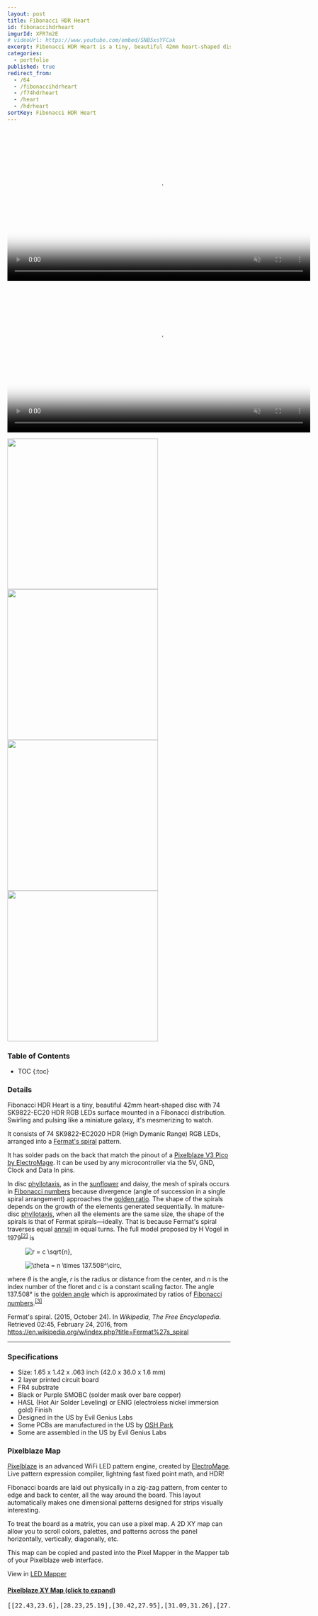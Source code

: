 ```yaml
---
layout: post
title: Fibonacci HDR Heart
id: fibonaccihdrheart
imgurId: XFR7m2E
# videoUrl: https://www.youtube.com/embed/SNB5xsYFCak
excerpt: Fibonacci HDR Heart is a tiny, beautiful 42mm heart-shaped disc with 74 SK9822-EC20 HDR RGB LEDs surface mounted in a Fibonacci distribution.  Swirling and pulsing like a miniature galaxy, it's mesmerizing to watch.
categories: 
  - portfolio
published: true
redirect_from:
  - /64
  - /fibonaccihdrheart
  - /f74hdrheart
  - /heart
  - /hdrheart
sortKey: Fibonacci HDR Heart
---
```


<video class="post" poster="//i.imgur.com/XFR7m2E.png" preload="auto" autoplay="autoplay" muted="muted" loop="loop" style="width:684px">
   <source src="//i.imgur.com/XFR7m2E.mp4" type="video/mp4">
</video>

<video class="post" poster="//i.imgur.com/VIlJk3Y.png" preload="auto" autoplay="autoplay" muted="muted" loop="loop" style="width:684px">
   <source src="//i.imgur.com/VIlJk3Y.mp4" type="video/mp4">
</video>

<a href="https://i.imgur.com/kD1Y1va.png" target="_blank"><img src="https://i.imgur.com/kD1Y1va.png" style="width:340px"  /></a>
<a href="https://i.imgur.com/fzahOBP.png" target="_blank"><img src="https://i.imgur.com/fzahOBP.png" style="width:340px"  /></a>
<a href="https://i.imgur.com/8zRjiJI.png" target="_blank"><img src="https://i.imgur.com/8zRjiJI.png" style="width:340px"  /></a>
<a href="https://i.imgur.com/7JHcAPj.png" target="_blank"><img src="https://i.imgur.com/7JHcAPj.png" style="width:340px"  /></a>

<h3>Table of Contents</h3>

- TOC
{:toc}

### Details

Fibonacci HDR Heart is a tiny, beautiful 42mm heart-shaped disc with 74 SK9822-EC20 HDR RGB LEDs surface mounted in a Fibonacci distribution.  Swirling and pulsing like a miniature galaxy, it's mesmerizing to watch.

It consists of 74 SK9822-EC2020 HDR (High Dymanic Range) RGB LEDs, arranged into a <a href="https://en.wikipedia.org/wiki/Fermat%27s_spiral">Fermat's spiral</a> pattern.

<!-- <a class="btn btn-success" href="https://www.tindie.com/products/23597">Buy on Tindie</a> -->

It has solder pads on the back that match the pinout of a [Pixelblaze V3 Pico by ElectroMage](https://shop.electromage.com/products/pixelblaze-v3-pico-tiny-wifi-led-controller). It can be used by any microcontroller via the 5V, GND, Clock and Data In pins.

<p>In disc <a href="https://en.wikipedia.org/wiki/Phyllotaxis" title="Phyllotaxis">phyllotaxis</a>, as in the <a href="https://en.wikipedia.org/wiki/Sunflower" title="Sunflower" class="mw-redirect">sunflower</a> and daisy, the mesh of spirals occurs in <a href="https://en.wikipedia.org/wiki/Fibonacci_number" title="Fibonacci number">Fibonacci numbers</a> because divergence (angle of succession in a single spiral arrangement) approaches the <a href="https://en.wikipedia.org/wiki/Golden_ratio" title="Golden ratio">golden ratio</a>. The shape of the spirals depends on the growth of the elements generated sequentially. In mature-disc <a href="https://en.wikipedia.org/wiki/Phyllotaxis" title="Phyllotaxis">phyllotaxis</a>, when all the elements are the same size, the shape of the spirals is that of Fermat spirals—ideally. That is because Fermat's spiral traverses equal <a href="https://en.wikipedia.org/wiki/Annulus_(mathematics)" title="Annulus (mathematics)">annuli</a> in equal turns. The full model proposed by H Vogel in 1979<sup id="cite_ref-2" class="reference"><a href="https://en.wikipedia.org/wiki/Fermat%27s_spiral#cite_note-2"><span>[</span>2<span>]</span></a></sup> is</p>
<dl>
<dd><img class="mwe-math-fallback-image-inline tex" alt="r = c \sqrt{n}," src="https://upload.wikimedia.org/math/7/8/1/7819d3be1d513629c44d336b5974553d.png" /></dd>
</dl>
<dl>
<dd><img class="mwe-math-fallback-image-inline tex" alt="\theta = n \times 137.508^\circ," src="https://upload.wikimedia.org/math/e/6/8/e6814eb420c2d2ea10a2fcba5e0cdc9d.png" /></dd>
</dl>
<p>where <i>θ</i> is the angle, <i>r</i> is the radius or distance from the center, and <i>n</i> is the index number of the floret and <i>c</i> is a constant scaling factor. The angle 137.508° is the <a href="https://en.wikipedia.org/wiki/Golden_angle" title="Golden angle">golden angle</a> which is approximated by ratios of <a href="https://en.wikipedia.org/wiki/Fibonacci_number" title="Fibonacci number">Fibonacci numbers</a>.<sup id="cite_ref-3" class="reference"><a href="https://en.wikipedia.org/wiki/Fermat%27s_spiral#cite_note-3"><span>[</span>3<span>]</span></a></sup></p>

<p>Fermat's spiral. (2015, October 24).  In <i>Wikipedia, The Free Encyclopedia</i>. Retrieved 02:45, February 24, 2016, from <a class="external free" href="https://en.wikipedia.org/w/index.php?title=Fermat%27s_spiral">https://en.wikipedia.org/w/index.php?title=Fermat%27s_spiral</a>
</p>

---

### Specifications

- Size: 1.65 x 1.42 x .063 inch (42.0 x 36.0 x 1.6 mm)
- 2 layer printed circuit board
- FR4 substrate
- Black or Purple SMOBC (solder mask over bare copper)
- HASL (Hot Air Solder Leveling) or ENIG (electroless nickel immersion gold) Finish
- Designed in the US by Evil Genius Labs
- Some PCBs are manufactured in the US by [OSH Park](https://oshpark.com)
- Some are assembled in the US by Evil Genius Labs

### Pixelblaze Map

[Pixelblaze](https://www.bhencke.com/pixelblaze) is an advanced WiFi LED pattern engine, created by [ElectroMage](https://electromage.com). Live pattern expression compiler, lightning fast fixed point math, and HDR!

Fibonacci boards are laid out physically in a zig-zag pattern, from center to edge and back to center, all the way around the board. This layout automatically makes one dimensional patterns designed for strips visually interesting.

To treat the board as a matrix, you can use a pixel map. A 2D XY map can allow you to scroll colors, palettes, and patterns across the panel horizontally, vertically, diagonally, etc.

This map can be copied and pasted into the Pixel Mapper in the Mapper tab of your Pixelblaze web interface.

View in [LED Mapper](https://jasoncoon.github.io/led-mapper/?p=NrBMoOgFgZgGlDCA2AunMAOCiEFYIBGATnWBgAZpQEB2CYvMmQiC4uFnNDUewmjCSFCZPkTwJiEWqDFQGHUMiJQxSWrSkQ8c3q1CYEK2pjKEqeZJwV7g-QZGR2FFI6GnFa5mTWUQYUl4ZLRIZMwwkTCgEDW8MAkxJcXYybDx3aSgg4BFwzipaNQxCAkJrShRREuwoa0MdcwVouiJ43NYWYxQc9OSFWiYMFWRk1kxq4AJBuEJsOwJiGMJbGDFChCrzFWy4BVhzJDc4fgpzKlHZqhh26SFZpEYyaTnZ+jw1kqpQGNBCnlykAysRwQ1yJiUChgYNK3AQBk+uWE1jmqnMkCSswGOUIj0Is1Y2W2RHg6XaYS6Kg86hwMWaETAL3g73aoDK+PoyByoFYeBi2Ew5OwtHxFgYDPKDBouIgSWJeA4hHoMDsYVePIYiLCyFC2GQxTAlkVA0m4AYkgEOAZ-lxBLYpukRSuDEmQmgKNYXjIUCoFHqtmY2HufwCAOhMkVysRKpQRlhLDE0g8WPdYkWKIUT14Rwt9DcNPgIeQpvoylmQejF0V6VdSB1CCouOY9Qx0foUGSKmhzHomA4lRgDJgCn1nE60ds7k5ORj7gUGWY3xbATB-l08J0pFQQA)

<div class="panel-group" id="accordion" role="tablist" aria-multiselectable="true">

  <div class="panel panel-default">
    <div class="panel-heading" role="tab" id="headingOne">
      <h4 class="panel-title">
        <a role="button" data-toggle="collapse" data-parent="#accordion" href="#collapseOne" aria-expanded="false" aria-controls="collapseOne">
          Pixelblaze XY Map (click to expand)
        </a>
      </h4>
    </div>
    <div id="collapseOne" class="panel-collapse collapse" role="tabpanel" aria-labelledby="headingOne">
      <div class="panel-body">
        <pre>
[[22.43,23.6],[28.23,25.19],[30.42,27.95],[31.09,31.26],[27.12,33.11],[27.15,29.72],[24.99,26.14],[23.77,29.52],[21.28,26.78],[10.56,34.2],[7.12,32.62],[4.08,29.97],[1.72,26.39],[2.77,19.78],[3.84,23.77],[5.85,27.09],[8.58,29.49],[11.78,30.74],[15.16,30.61],[18.46,28.5],[14.84,27.17],[11.31,26.69],[8.55,24.75],[6.65,21.81],[5.75,18.2],[5.94,14.23],[20.7,2.61],[16.49,4.43],[13.08,7.10],[10.65,10.37],[9.33,13.95],[9.18,17.53],[10.24,20.76],[12.58,23.25],[16.79,24.35],[15.26,21.23],[13.16,18.14],[12.85,14.79],[13.91,11.49],[16.13,8.57],[19.31,6.29],[23.24,4.88],[29.13,7.57],[25.11,7.69],[21.54,8.87],[18.71,10.98],[16.92,13.85],[16.59,17.32],[19.18,21.93],[19.67,18.64],[20.59,14.71],[22.95,12.28],[26.13,11.01],[29.74,10.91],[33.46,11.97],[40.06,24.2],[38.33,20.36],[35.79,17.33],[32.68,15.31],[29.29,14.46],[25.96,14.95],[23.05,17.08],[23.3,20.61],[27.26,18.33],[30.69,18.51],[33.67,20.13],[36,22.83],[37.45,26.35],[37.89,30.38],[34.64,31.33],[34.28,27.69],[32.8,24.58],[30.26,22.35],[26.52,21.59]]
        </pre>
      </div>
    </div>
  </div>

</div>
